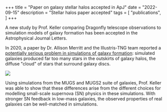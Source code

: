 +++
title = "Paper on galaxy stellar halos accepted in ApJ"
date = "2022-09-15"
description = "Stellar halos paper accepted"
tags = [
    "publications",
]
+++

A new study by Prof. Keller comparing Dragonfly telescope observations to
simulation models of galaxy formation has been accepted in the Astrophysical
Journal Letters.

<!--more-->
In 2020, a paper by Dr. Allison Merritt and the Illustris-TNG team reported a
[potentially serious problem in simulations of galaxy
formation](https://arxiv.org/abs/2004.11402):  simulated galaxies produced far
too many stars in the outskirts of galaxy halos, the diffuse "cloud" of stars
that surround galaxy discs.  

![](../../img/missing_outskirts.png)

Using simulations from the MUGS and MUGS2 suite of galaxies, Prof. Keller was
able to show that these differences arise from the different choices for
modelling small-scale supernova (SN) physics in these simulations.  With
stronger SN feedback in low-mass galaxies, the observed properties of real
galaxies can be well-matched in simulations.
